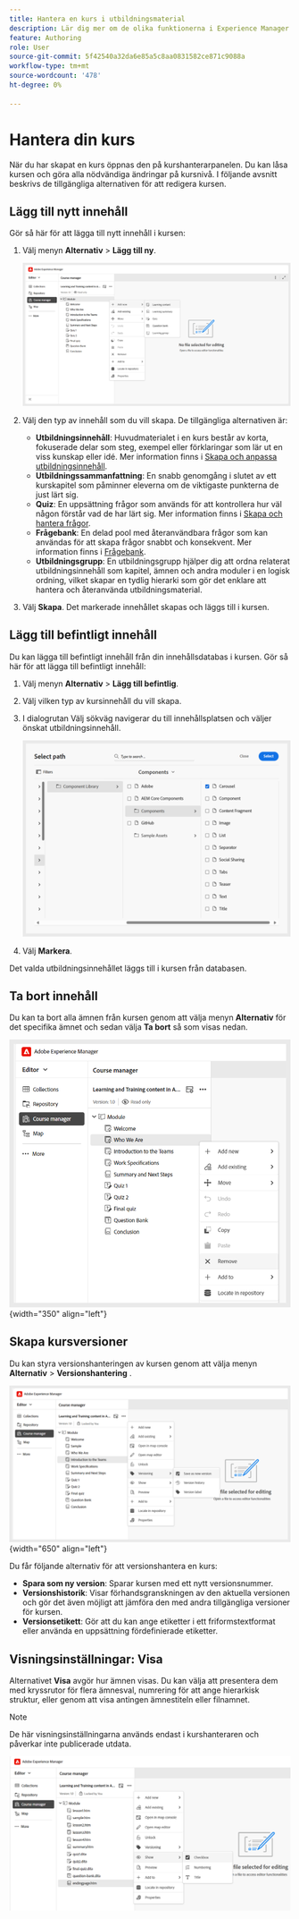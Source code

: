 ```yaml
---
title: Hantera en kurs i utbildningsmaterial
description: Lär dig mer om de olika funktionerna i Experience Manager Guides som gör att du kan hantera kursen effektivt.
feature: Authoring
role: User
source-git-commit: 5f42540a32da6e85a5c8aa0831582ce871c9088a
workflow-type: tm+mt
source-wordcount: '478'
ht-degree: 0%

---
```


# Hantera din kurs

När du har skapat en kurs öppnas den på kurshanterarpanelen. Du kan låsa kursen och göra alla nödvändiga ändringar på kursnivå. I följande avsnitt beskrivs de tillgängliga alternativen för att redigera kursen.

## Lägg till nytt innehåll

Gör så här för att lägga till nytt innehåll i kursen:

1. Välj menyn **Alternativ** > **Lägg till ny**.

   ![](assets/learning-course-content.png)
2. Välj den typ av innehåll som du vill skapa. De tillgängliga alternativen är:
   - **Utbildningsinnehåll**: Huvudmaterialet i en kurs består av korta, fokuserade delar som steg, exempel eller förklaringar som lär ut en viss kunskap eller idé. Mer information finns i [Skapa och anpassa utbildningsinnehåll](./create-content.md).
   - **Utbildningssammanfattning**: En snabb genomgång i slutet av ett kurskapitel som påminner eleverna om de viktigaste punkterna de just lärt sig.
   - **Quiz**: En uppsättning frågor som används för att kontrollera hur väl någon förstår vad de har lärt sig. Mer information finns i [Skapa och hantera frågor](./create-quiz.md).
   - **Frågebank**: En delad pool med återanvändbara frågor som kan användas för att skapa frågor snabbt och konsekvent. Mer information finns i [Frågebank](./create-qb.md).
   - **Utbildningsgrupp**: En utbildningsgrupp hjälper dig att ordna relaterat utbildningsinnehåll som kapitel, ämnen och andra moduler i en logisk ordning, vilket skapar en tydlig hierarki som gör det enklare att hantera och återanvända utbildningsmaterial.
3. Välj **Skapa**.
Det markerade innehållet skapas och läggs till i kursen.

## Lägg till befintligt innehåll

Du kan lägga till befintligt innehåll från din innehållsdatabas i kursen. Gör så här för att lägga till befintligt innehåll:

1. Välj menyn **Alternativ** > **Lägg till befintlig**.
2. Välj vilken typ av kursinnehåll du vill skapa.
3. I dialogrutan Välj sökväg navigerar du till innehållsplatsen och väljer önskat utbildningsinnehåll.

   ![](assets/add-existing-learning-content.png)
4. Välj **Markera**.

Det valda utbildningsinnehållet läggs till i kursen från databasen.

## Ta bort innehåll

Du kan ta bort alla ämnen från kursen genom att välja menyn **Alternativ** för det specifika ämnet och sedan välja **Ta bort** så som visas nedan.

![](assets/remove-learning-content.png){width="350" align="left"}

## Skapa kursversioner

Du kan styra versionshanteringen av kursen genom att välja menyn **Alternativ** > **Versionshantering** .

![](assets/course-versioning.png){width="650" align="left"}

Du får följande alternativ för att versionshantera en kurs:

- **Spara som ny version**: Sparar kursen med ett nytt versionsnummer.
- **Versionshistorik**: Visar förhandsgranskningen av den aktuella versionen och gör det även möjligt att jämföra den med andra tillgängliga versioner för kursen.
- **Versionsetikett**: Gör att du kan ange etiketter i ett friformstextformat eller använda en uppsättning fördefinierade etiketter.

## Visningsinställningar: Visa

Alternativet **Visa** avgör hur ämnen visas. Du kan välja att presentera dem med kryssrutor för flera ämnesval, numrering för att ange hierarkisk struktur, eller genom att visa antingen ämnestiteln eller filnamnet.

>[!NOTE]
>
> De här visningsinställningarna används endast i kurshanteraren och påverkar inte publicerade utdata.

![](assets/course-display-settings.png)




